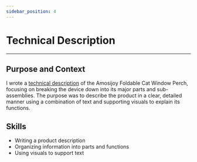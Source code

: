 ```yaml
---
sidebar_position: 4
---
```

# Technical Description

---

## Purpose and Context

I wrote a [technical description](https://www.dropbox.com/scl/fi/kl567jr0uzzbm7ewvid5e/JGuinoiseau-Technical-Description.pdf?rlkey=58cory64r6c0ysqbwt48ii3af&st=hrzgybcr&dl=0) of the Amosijoy Foldable Cat Window Perch, focusing on breaking the device down into its major parts and sub-assemblies. The purpose was to describe the product in a clear, detailed manner using a combination of text and supporting visuals to explain its functions. 

## Skills
- Writing a product description
- Organizing information into parts and functions
- Using visuals to support text
